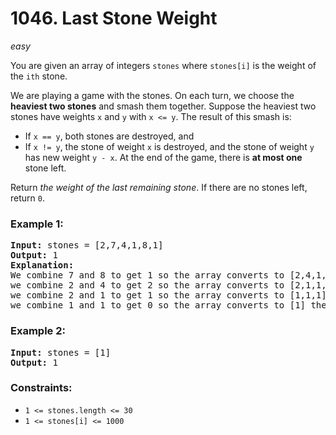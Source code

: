 # 1046. Last Stone Weight
_easy_

You are given an array of integers `stones` where `stones[i]` is the weight of the `ith` stone.

We are playing a game with the stones. On each turn, we choose the **heaviest two stones** and smash them together. Suppose the heaviest two stones have weights `x` and `y` with `x <= y`. The result of this smash is:

  - If `x == y`, both stones are destroyed, and
  - If `x != y`, the stone of weight `x` is destroyed, and the stone of weight `y` has new weight `y - x`.
At the end of the game, there is **at most one** stone left.

Return _the weight of the last remaining stone_. If there are no stones left, return `0`.


### Example 1:

<pre>
<b>Input:</b> stones = [2,7,4,1,8,1]
<b>Output:</b> 1
<b>Explanation:</b> 
We combine 7 and 8 to get 1 so the array converts to [2,4,1,1,1] then,
we combine 2 and 4 to get 2 so the array converts to [2,1,1,1] then,
we combine 2 and 1 to get 1 so the array converts to [1,1,1] then,
we combine 1 and 1 to get 0 so the array converts to [1] then that's the value of the last stone.
</pre>

### Example 2:

<pre>
<b>Input:</b> stones = [1]
<b>Output:</b> 1
</pre>

### Constraints:

- `1 <= stones.length <= 30`
- `1 <= stones[i] <= 1000`
